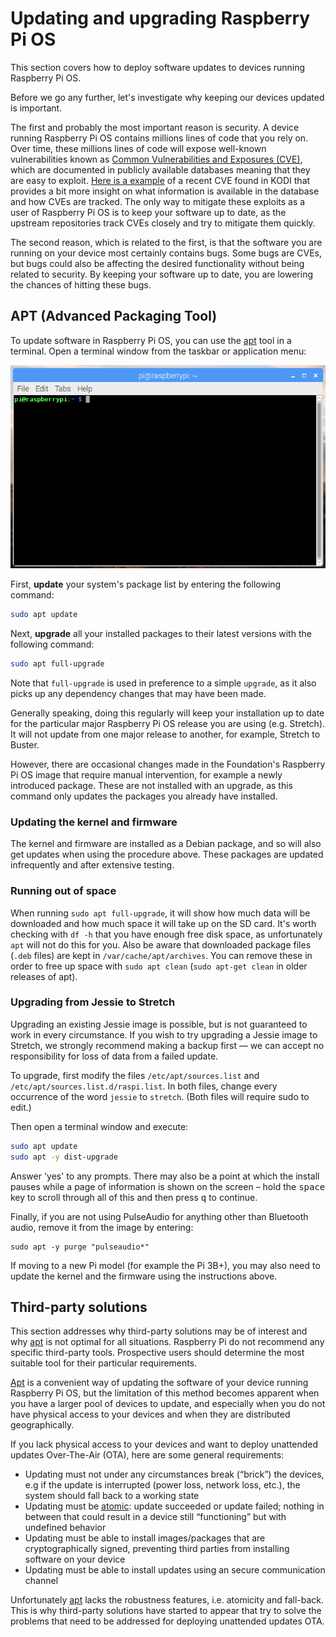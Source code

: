 # Updating and upgrading Raspberry Pi OS

This section covers how to deploy software updates to devices running Raspberry Pi OS.

Before we go any further, let's investigate why keeping our devices updated is important.

The first and probably the most important reason is security. A device running Raspberry Pi OS contains millions lines of code that you rely on. Over time, these millions lines of code will expose well-known vulnerabilities known as [Common Vulnerabilities and Exposures (CVE)](https://cve.mitre.org/index.html), which are documented in publicly available databases meaning that they are easy to exploit. [Here is a example](https://cve.mitre.org/cgi-bin/cvename.cgi?name=CVE-2018-8831) of a recent CVE found in KODI that provides a bit more insight on what information is available in the database and how CVEs are tracked. The only way to mitigate these exploits as a user of Raspberry Pi OS is to keep your software up to date, as the upstream repositories track CVEs closely and try to mitigate them quickly.

The second reason, which is related to the first, is that the software you are running on your device most certainly contains bugs. Some bugs are CVEs, but bugs could also be affecting the desired functionality without being related to security. By keeping your software up to date, you are lowering the chances of hitting these bugs.

## APT (Advanced Packaging Tool)

To update software in Raspberry Pi OS, you can use the [apt](../linux/software/apt.md) tool in a terminal. Open a terminal window from the taskbar or application menu:

![Terminal](../usage/terminal/images/terminal.png)

First, **update** your system's package list by entering the following command:

```bash
sudo apt update
```

Next, **upgrade** all your installed packages to their latest versions with the following command:

```bash
sudo apt full-upgrade
```

Note that `full-upgrade` is used in preference to a simple `upgrade`, as it also picks up any dependency changes that may have been made. 

Generally speaking, doing this regularly will keep your installation up to date for the particular major Raspberry Pi OS release you are using (e.g. Stretch). It will not update from one major release to another, for example, Stretch to Buster.

However, there are occasional changes made in the Foundation's Raspberry Pi OS image that require manual intervention, for example a newly introduced package. These are not installed with an upgrade, as this command only updates the packages you already have installed.

### Updating the kernel and firmware

The kernel and firmware are installed as a Debian package, and so will also get updates when using the procedure above. These packages are updated infrequently and after extensive testing.

### Running out of space

When running `sudo apt full-upgrade`, it will show how much data will be downloaded and how much space it will take up on the SD card. It's worth checking with `df -h` that you have enough free disk space, as unfortunately `apt` will not do this for you. Also be aware that downloaded package files (`.deb` files) are kept in `/var/cache/apt/archives`. You can remove these in order to free up space with `sudo apt clean` (`sudo apt-get clean` in older releases of apt).

### Upgrading from Jessie to Stretch

Upgrading an existing Jessie image is possible, but is not guaranteed to work in every circumstance. If you wish to try upgrading a Jessie image to Stretch, we strongly recommend making a backup first — we can accept no responsibility for loss of data from a failed update.

To upgrade, first modify the files `/etc/apt/sources.list` and `/etc/apt/sources.list.d/raspi.list`. In both files, change every occurrence of the word `jessie` to `stretch`. (Both files will require sudo to edit.)

Then open a terminal window and execute:

```bash
sudo apt update
sudo apt -y dist-upgrade
```
Answer 'yes' to any prompts. There may also be a point at which the install pauses while a page of information is shown on the screen – hold the <kbd>space</kbd> key to scroll through all of this and then press <kbd>q</kbd> to continue.

Finally, if you are not using PulseAudio for anything other than Bluetooth audio, remove it from the image by entering:

```
sudo apt -y purge "pulseaudio*"
```

If moving to a new Pi model (for example the Pi 3B+), you may also need to update the kernel and the firmware using the instructions above.

## Third-party solutions

This section addresses why third-party solutions may be of interest and why [apt](../linux/software/apt.md) is not optimal for all situations. Raspberry Pi do not recommend any specific third-party tools. Prospective users should determine the most suitable tool for their particular requirements.

[Apt](../linux/software/apt.md) is a convenient way of updating the software of your device running Raspberry Pi OS, but the limitation of this method becomes apparent when you have a larger pool of devices to update, and especially when you do not have physical access to your devices and when they are distributed geographically.

If you lack physical access to your devices and want to deploy unattended updates Over-The-Air (OTA), here are some general requirements:

- Updating must not under any circumstances break (“brick”) the devices, e.g if the update is interrupted (power loss, network loss, etc.), the system should fall back to a working state
- Updating must be [atomic](https://en.wikipedia.org/wiki/Atomicity_%28database_systems%29): update succeeded or update failed; nothing in between that could result in a device still “functioning” but with undefined behavior
- Updating must be able to install images/packages that are cryptographically signed, preventing third parties from installing software on your device
- Updating must be able to install updates using an secure communication channel

Unfortunately [apt](../linux/software/apt.md) lacks the robustness features, i.e. atomicity and fall-back. This is why third-party solutions have started to appear that try to solve the problems that need to be addressed for deploying unattended updates OTA.

